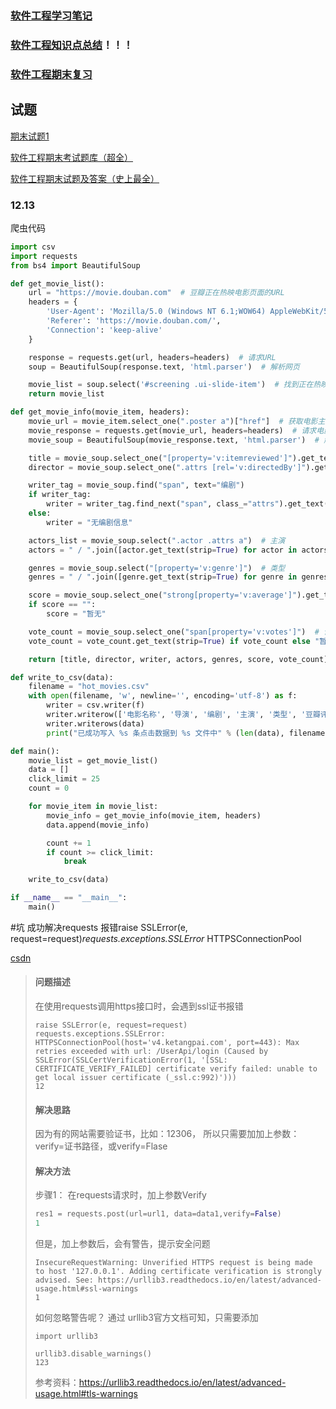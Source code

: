 ### [软件工程学习笔记](https://blog.csdn.net/qq_39183034/article/details/122793073?ops_request_misc=%257B%2522request%255Fid%2522%253A%2522169986057116800226529736%2522%252C%2522scm%2522%253A%252220140713.130102334..%2522%257D&request_id=169986057116800226529736&biz_id=0&spm=1018.2226.3001.4187)



### [软件工程知识点总结](https://blog.csdn.net/CherryChenieth/article/details/124097054?ops_request_misc=%257B%2522request%255Fid%2522%253A%2522170048622716800182190087%2522%252C%2522scm%2522%253A%252220140713.130102334..%2522%257D&request_id=170048622716800182190087&biz_id=0&utm_medium=distribute.pc_search_result.none-task-blog-2~all~top_positive~default-1-124097054-null-null.142^v96^pc_search_result_base2&utm_term=%E8%BD%AF%E4%BB%B6%E5%B7%A5%E7%A8%8B&spm=1018.2226.3001.4187)！！！



### [软件工程期末复习](https://blog.csdn.net/m0_57099044/article/details/121640305)



## 试题

[期末试题1](https://www.cnblogs.com/qyf2199/p/12104922.html)

[软件工程期末考试题库（超全）](https://blog.csdn.net/weixin_46232841/article/details/111387192)

[软件工程期末试题及答案（史上最全）](https://blog.csdn.net/weixin_43474701/article/details/118760936)





### 12.13

爬虫代码

```python
import csv
import requests
from bs4 import BeautifulSoup

def get_movie_list():
    url = "https://movie.douban.com"  # 豆瓣正在热映电影页面的URL
    headers = {
        'User-Agent': 'Mozilla/5.0 (Windows NT 6.1;WOW64) AppleWebKit/537.36 (KHTML,like GeCKO) Chrome/45.0.2454.85 Safari/537.36 115Broswer/6.0.3',
        'Referer': 'https://movie.douban.com/',
        'Connection': 'keep-alive'
    }

    response = requests.get(url, headers=headers)  # 请求URL
    soup = BeautifulSoup(response.text, 'html.parser')  # 解析网页

    movie_list = soup.select('#screening .ui-slide-item')  # 找到正在热映电影的li
    return movie_list

def get_movie_info(movie_item, headers):
    movie_url = movie_item.select_one(".poster a")["href"]  # 获取电影主页的URL
    movie_response = requests.get(movie_url, headers=headers)  # 请求电影主页
    movie_soup = BeautifulSoup(movie_response.text, 'html.parser')  # 解析电影主页

    title = movie_soup.select_one("[property='v:itemreviewed']").get_text(strip=True)  # 电影名称
    director = movie_soup.select_one(".attrs [rel='v:directedBy']").get_text(strip=True)  # 导演

    writer_tag = movie_soup.find("span", text="编剧")
    if writer_tag:
        writer = writer_tag.find_next("span", class_="attrs").get_text(strip=True)
    else:
        writer = "无编剧信息"

    actors_list = movie_soup.select(".actor .attrs a")  # 主演
    actors = " / ".join([actor.get_text(strip=True) for actor in actors_list[:5]])

    genres = movie_soup.select("[property='v:genre']")  # 类型
    genres = " / ".join([genre.get_text(strip=True) for genre in genres])

    score = movie_soup.select_one("strong[property='v:average']").get_text(strip=True)  # 豆瓣评分
    if score == "":
        score = "暂无"

    vote_count = movie_soup.select_one("span[property='v:votes']")  # 评价人数
    vote_count = vote_count.get_text(strip=True) if vote_count else "暂无"

    return [title, director, writer, actors, genres, score, vote_count]

def write_to_csv(data):
    filename = "hot_movies.csv"
    with open(filename, 'w', newline='', encoding='utf-8') as f:
        writer = csv.writer(f)
        writer.writerow(['电影名称', '导演', '编剧', '主演', '类型', '豆瓣评分', '评价人数'])
        writer.writerows(data)
        print("已成功写入 %s 条点击数据到 %s 文件中" % (len(data), filename))

def main():
    movie_list = get_movie_list()
    data = []
    click_limit = 25
    count = 0

    for movie_item in movie_list:
        movie_info = get_movie_info(movie_item, headers)
        data.append(movie_info)

        count += 1
        if count >= click_limit:
            break

    write_to_csv(data)

if __name__ == "__main__":
    main()

```



#坑 成功解决requests 报错raise SSLError(e, request=request)_requests.exceptions.SSLError_ HTTPSConnectionPool

[csdn](https://blog.csdn.net/AAIT11/article/details/130075038)

> #### 问题描述
>
> 在使用requests调用https接口时，会遇到ssl证书报错
>
> ```
> raise SSLError(e, request=request)
> requests.exceptions.SSLError: HTTPSConnectionPool(host='v4.ketangpai.com', port=443): Max retries exceeded with url: /UserApi/login (Caused by SSLError(SSLCertVerificationError(1, '[SSL: CERTIFICATE_VERIFY_FAILED] certificate verify failed: unable to get local issuer certificate (_ssl.c:992)')))
> 12
> ```
>
> #### 解决思路
>
> 因为有的网站需要验证书，比如：12306，
>  所以只需要加加上参数：verify=证书路径，或verify=Flase
>
> #### 解决方法
>
> 步骤1：
>  在requests请求时，加上参数Verify
>
> ```python
> res1 = requests.post(url=url1, data=data1,verify=False)
> 1
> ```
>
> 但是，加上参数后，会有警告，提示安全问题
>
> ```shell
> InsecureRequestWarning: Unverified HTTPS request is being made to host '127.0.0.1'. Adding certificate verification is strongly advised. See: https://urllib3.readthedocs.io/en/latest/advanced-usage.html#ssl-warnings
> 1
> ```
>
> 如何忽略警告呢？
>  通过 urllib3官方文档可知，只需要添加
>
> ```shell
> import urllib3
> 
> urllib3.disable_warnings()
> 123
> ```
>
> 参考资料：https://urllib3.readthedocs.io/en/latest/advanced-usage.html#tls-warnings


